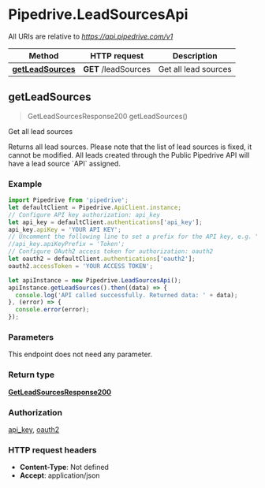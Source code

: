 # Pipedrive.LeadSourcesApi

All URIs are relative to *https://api.pipedrive.com/v1*

Method | HTTP request | Description
------------- | ------------- | -------------
[**getLeadSources**](LeadSourcesApi.md#getLeadSources) | **GET** /leadSources | Get all lead sources



## getLeadSources

> GetLeadSourcesResponse200 getLeadSources()

Get all lead sources

Returns all lead sources. Please note that the list of lead sources is fixed, it cannot be modified. All leads created through the Public Pipedrive API will have a lead source &#x60;API&#x60; assigned. 

### Example

```javascript
import Pipedrive from 'pipedrive';
let defaultClient = Pipedrive.ApiClient.instance;
// Configure API key authorization: api_key
let api_key = defaultClient.authentications['api_key'];
api_key.apiKey = 'YOUR API KEY';
// Uncomment the following line to set a prefix for the API key, e.g. "Token" (defaults to null)
//api_key.apiKeyPrefix = 'Token';
// Configure OAuth2 access token for authorization: oauth2
let oauth2 = defaultClient.authentications['oauth2'];
oauth2.accessToken = 'YOUR ACCESS TOKEN';

let apiInstance = new Pipedrive.LeadSourcesApi();
apiInstance.getLeadSources().then((data) => {
  console.log('API called successfully. Returned data: ' + data);
}, (error) => {
  console.error(error);
});

```

### Parameters

This endpoint does not need any parameter.

### Return type

[**GetLeadSourcesResponse200**](GetLeadSourcesResponse200.md)

### Authorization

[api_key](../README.md#api_key), [oauth2](../README.md#oauth2)

### HTTP request headers

- **Content-Type**: Not defined
- **Accept**: application/json

